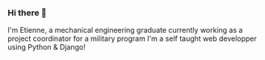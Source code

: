 ### Hi there 👋

I'm Etienne, a mechanical engineering graduate currently working as a project coordinator for a military program
I'm a self taught web developper using Python & Django!
